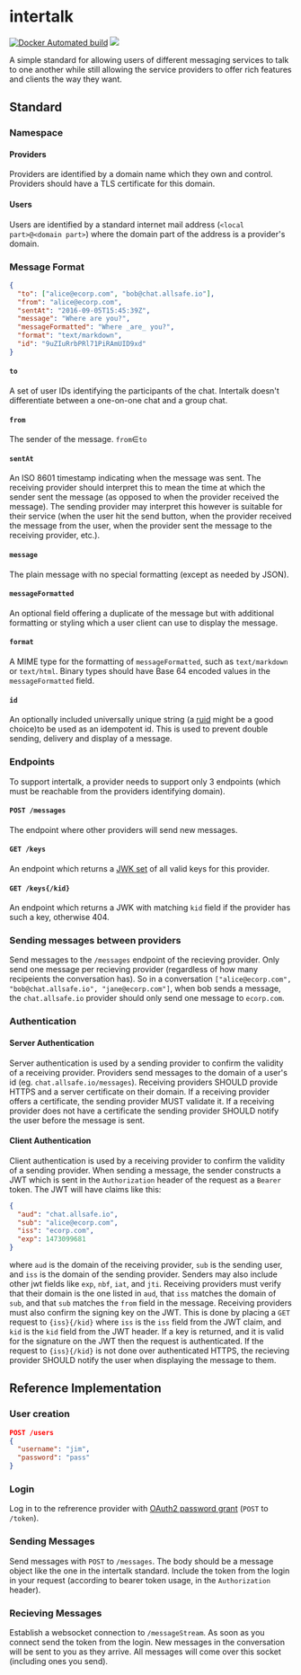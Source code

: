 # intertalk

[![Docker Automated build](https://img.shields.io/docker/automated/blackdoor/intertalk.svg?maxAge=2592000)](https://hub.docker.com/r/blackdoor/intertalk/) [![](https://images.microbadger.com/badges/image/blackdoor/intertalk.svg)](https://microbadger.com/images/blackdoor/intertalk "Get your own image badge on microbadger.com")

A simple standard for allowing users of different messaging services to talk to 
one another while still allowing the service providers to offer rich features and 
clients the way they want.

## Standard

### Namespace

#### Providers

Providers are identified by a domain name which they own and control. Providers 
should have a TLS certificate for this domain.

#### Users

Users are identified by a standard internet mail address (`<local part>@<domain part>`) 
where the domain part of the address is a provider's domain.

### Message Format

```json
{
  "to": ["alice@ecorp.com", "bob@chat.allsafe.io"],
  "from": "alice@ecorp.com",
  "sentAt": "2016-09-05T15:45:39Z",
  "message": "Where are you?",
  "messageFormatted": "Where _are_ you?",
  "format": "text/markdown",
  "id": "9uZIuRrbPRl71PiRAmUID9xd"
}
```

#### `to`

A set of user IDs identifying the participants of the chat. Intertalk doesn't 
differentiate between a one-on-one chat and a group chat. 

#### `from`

The sender of the message. `from`∈`to`

#### `sentAt`

An ISO 8601 timestamp indicating when the message was sent. The receiving provider 
should interpret this to mean the time at which the sender sent the message (as 
opposed to when the provider received the message). The sending provider may 
interpret this however is suitable for their service (when the user hit the send 
button, when the provider received the message from the user, when the provider 
sent the message to the receiving provider, etc.).

#### `message`

The plain message with no special formatting (except as needed by JSON).

#### `messageFormatted`

An optional field offering a duplicate of the message but with additional formatting 
or styling which a user client can use to display the message.

#### `format`

A MIME type for the formatting of `messageFormatted`, such as `text/markdown` or 
`text/html`. Binary types should have Base 64 encoded values in the `messageFormatted`
field.

#### `id`

An optionally included universally unique string (a [ruid](https://github.com/kag0/ruid) 
might be a good choice)to be used as an idempotent id. 
This is used to prevent double sending, delivery and display of a message.

### Endpoints

To support intertalk, a provider needs to support only 3 endpoints (which must 
be reachable from the providers identifying domain).

#### `POST /messages`

The endpoint where other providers will send new messages.

#### `GET /keys`

An endpoint which returns a [JWK set](https://tools.ietf.org/html/rfc7517#section-5) 
of all valid keys for this provider.

#### `GET /keys{/kid}`

An endpoint which returns a JWK with matching `kid` field if the provider has such a key,
otherwise 404.

### Sending messages between providers

Send messages to the `/messages` endpoint of the recieving provider. Only send one message per recieving provider (regardless of how many recipeients the conversation has). So in a conversation `["alice@ecorp.com", "bob@chat.allsafe.io", "jane@ecorp.com"]`, when bob sends a message, the `chat.allsafe.io` provider should only send one message to `ecorp.com`.

### Authentication

#### Server Authentication

Server authentication is used by a sending provider to confirm the validity of a 
receiving provider.
Providers send messages to the domain of a user's id (eg. `chat.allsafe.io/messages`).
Receiving providers SHOULD provide HTTPS and a server certificate on their domain.
If a receiving provider offers a certificate, the sending provider MUST validate it.
If a receiving provider does not have a certificate the sending provider SHOULD 
notify the user before the message is sent.

#### Client Authentication

Client authentication is used by a receiving provider to confirm the validity of a 
sending provider. 
When sending a message, the sender constructs a JWT which is sent in the 
`Authorization` header of the request as a `Bearer` token.
The JWT will have claims like this:

```json
{
  "aud": "chat.allsafe.io",
  "sub": "alice@ecorp.com",
  "iss": "ecorp.com",
  "exp": 1473099681
}
```

where `aud` is the domain of the receiving provider, `sub` is the sending user, 
and `iss` is the domain of the sending provider. Senders may also include other 
jwt fields like `exp`, `nbf`, `iat`, and `jti`. Receiving providers must verify 
that their domain is the one listed in `aud`, that `iss` matches the domain of `sub`,
and that `sub` matches the `from` field in the message. Receiving providers must 
also confirm the signing key on the JWT. This is done by placing a `GET` request to 
`{iss}{/kid}` where `iss` is the `iss` field from the JWT claim, and `kid` is the 
`kid` field from the JWT header. If a key is returned, and it is valid for the 
signature on the JWT then the request is authenticated. If the request to `{iss}{/kid}`
is not done over authenticated HTTPS, the recieving provider SHOULD notify the 
user when displaying the message to them.

## Reference Implementation

### User creation
```json
POST /users
{
  "username": "jim",
  "password": "pass"
}
```

### Login

Log in to the refrerence provider with [OAuth2 password grant](https://tools.ietf.org/html/rfc6749#section-4.3.2) (`POST` to `/token`).

### Sending Messages

Send messages with `POST` to `/messages`. The body should be a message object like the one in the intertalk standard. Include the token from the login in your request (according to bearer token usage, in the `Authorization` header).

### Recieving Messages

Establish a websocket connection to `/messageStream`. As soon as you connect send the token from the login. New messages in the conversation will be sent to you as they arrive. All messages will come over this socket (including ones you send).
 